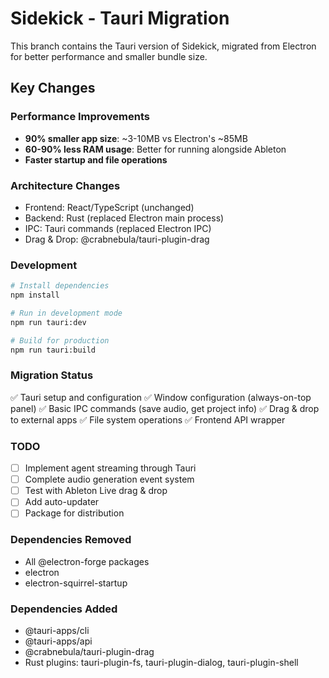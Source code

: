 # Sidekick - Tauri Migration

This branch contains the Tauri version of Sidekick, migrated from Electron for better performance and smaller bundle size.

## Key Changes

### Performance Improvements
- **90% smaller app size**: ~3-10MB vs Electron's ~85MB
- **60-90% less RAM usage**: Better for running alongside Ableton
- **Faster startup and file operations**

### Architecture Changes
- Frontend: React/TypeScript (unchanged)
- Backend: Rust (replaced Electron main process)
- IPC: Tauri commands (replaced Electron IPC)
- Drag & Drop: @crabnebula/tauri-plugin-drag

### Development

```bash
# Install dependencies
npm install

# Run in development mode
npm run tauri:dev

# Build for production
npm run tauri:build
```

### Migration Status
✅ Tauri setup and configuration
✅ Window configuration (always-on-top panel)
✅ Basic IPC commands (save audio, get project info)
✅ Drag & drop to external apps
✅ File system operations
✅ Frontend API wrapper

### TODO
- [ ] Implement agent streaming through Tauri
- [ ] Complete audio generation event system
- [ ] Test with Ableton Live drag & drop
- [ ] Add auto-updater
- [ ] Package for distribution

### Dependencies Removed
- All @electron-forge packages
- electron
- electron-squirrel-startup

### Dependencies Added
- @tauri-apps/cli
- @tauri-apps/api
- @crabnebula/tauri-plugin-drag
- Rust plugins: tauri-plugin-fs, tauri-plugin-dialog, tauri-plugin-shell